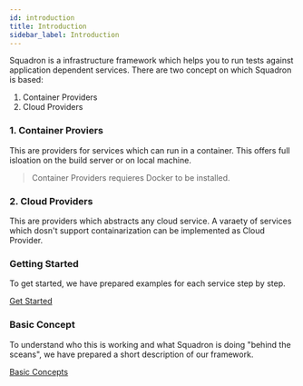```yaml
---
id: introduction
title: Introduction
sidebar_label: Introduction
---
```


Squadron is a infrastructure framework which helps you to run tests against application dependent services. There are two concept on which Squadron is based:
1. Container Providers 
2. Cloud Providers

### 1. Container Proviers
This are providers for services which can run in a container. This offers full isloation on the build server or on local machine.

> Container Providers requieres Docker to be installed.

### 2. Cloud Providers
This are providers which abstracts any cloud service. A varaety of services which dosn't support containarization can be implemented as Cloud Provider.

### Getting Started

To get started, we have prepared examples for each service step by step.

[Get Started](get-started.md)

### Basic Concept

To understand who this is working and what Squadron is doing "behind the sceans", we have prepared a short description of our framework.

[Basic Concepts](basic-concept.md)
